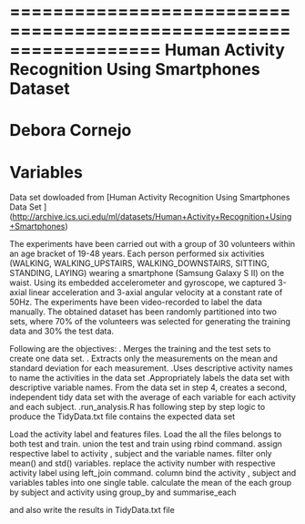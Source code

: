 ==================================================================
Human Activity Recognition Using Smartphones Dataset
==================================================================
Debora Cornejo
==================================================================

Variables
======================================


Data set dowloaded from [Human Activity Recognition Using Smartphones Data Set ] (http://archive.ics.uci.edu/ml/datasets/Human+Activity+Recognition+Using+Smartphones)

The experiments have been carried out with a group of 30 volunteers within an age bracket of 19-48 years. Each person performed six activities (WALKING, WALKING_UPSTAIRS, WALKING_DOWNSTAIRS, SITTING, STANDING, LAYING) wearing a smartphone (Samsung Galaxy S II) on the waist. Using its embedded accelerometer and gyroscope, we captured 3-axial linear acceleration and 3-axial angular velocity at a constant rate of 50Hz. The experiments have been video-recorded to label the data manually. The obtained dataset has been randomly partitioned into two sets, where 70% of the volunteers was selected for generating the training data and 30% the test data.

Following are the objectives:
. Merges the training and the test sets to create one data set.
. Extracts only the measurements on the mean and standard deviation for each measurement.
.Uses descriptive activity names to name the activities in the data set
.Appropriately labels the data set with descriptive variable names.
From the data set in step 4, creates a second, independent tidy data set with the average of each variable for each activity and each subject.
.run_analysis.R has following step by step logic to produce the TidyData.txt file contains the expected data set

Load the activity label and features files.
Load the all the files belongs to both test and train.
union the test and train using rbind command.
assign respective label to activity , subject and the variable names.
filter only mean() and std() variables.
replace the activity number with respective activity label using left_join command.
column bind the activity , subject and variables tables into one single table.
calculate the mean of the each group by subject and activity using group_by and summarise_each

and also write the results in TidyData.txt file
